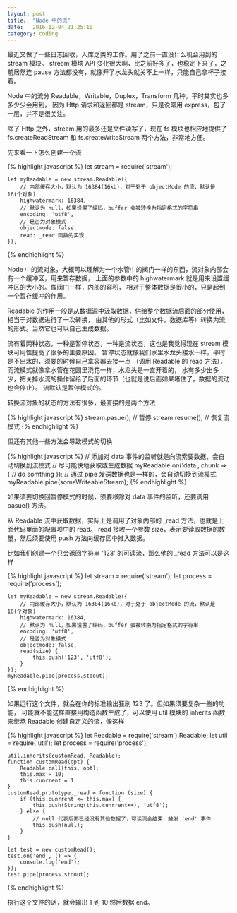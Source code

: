```yaml
---
layout: post
title:  "Node 中的流"
date:   2016-12-04 21:25:10
category: coding
---
```


最近又做了一些日志回收，入库之类的工作。用了之前一直没什么机会用到的 stream 模块。
stream 模块 API 变化很大啊，比之前好多了，也稳定下来了，之前居然连 pause
方法都没有，就像开了水龙头就关不上一样，只能自己拿杯子接着。

Node 中的流分 Readable，Writable，Duplex，Transform 几种。平时其实也多多少少会用到，
因为 Http 请求和返回都是 stream，只是说常用 express，包了一层，并不是很关注。

除了 Http 之外，stream 用的最多还是文件读写了，现在 fs 模块也相应地提供了 fs.createReadStream
和 fs.createWriteStream 两个方法，非常地方便。

先来看一下怎么创建一个流

{% highlight javascript %}
    let stream = require('stream');

    let myReadable = new stream.Readable({
        // 内部缓存大小，默认为 16384(16kb)，对于处于 objectMode 的流，默认是 16(个对象)
        highwatermark: 16384,
        // 默认为 null，如果设置了编码，buffer 会被转换为指定格式的字符串
        encoding: 'utf8',
        // 是否为对象模式
        objectmode: false,
        read: _read 函数的实现
    });
{% endhighlight %}

Node 中的流对象，大概可以理解为一个水管中的阀门一样的东西，流对象内部会有一个缓冲区，用来暂存数据，
上面的参数中的 highwatermark 就是用来设置缓冲区的大小的。像阀门一样，内部的容积，
相对于整体数据是很小的，只是起到一个暂存缓冲的作用。

Readable 的作用一般是从数据源中汲取数据，供给整个数据流后面的部分使用，相当于对数据进行了一次转换，
由其他的形式（比如文件，数据库等）转换为流的形式。当然它也可以自己生成数据。

流有着两种状态，一种是暂停状态，一种是流状态，这也是我觉得现在 stream 模块可用性提高了很多的主要原因。
暂停状态就像我们家里水龙头接水一样，平时是不出水的，须要的时候自己拿容器去接一点
（调用 Readable 的 read 方法），而流模式就像拿水管在花园里浇花一样，水龙头是一直开着的，
水有多少出多少，把关掉水流的操作留给了后面的环节（也就是说后面如果堵住了，数据的流动也会停止）。
流默认是暂停模式的。

转换流对象的状态的方法有很多，最直接的是两个方法

{% highlight javascript %}
    stream.pasue();     // 暂停
    stream.resume();    // 恢复流模式
{% endhighlight %}

但还有其他一些方法会导致模式的切换

{% highlight javascript %}
    // 添加对 data 事件的监听就是向流索要数据，会自动切换到流模式
    // 尽可能快地获取或生成数据
    myReadable.on('data', chunk => {
        // do somthing
    });
    // 通过 pipe 发送数据也是一样的，会自动切换到流模式
    myReadable.pipe(someWriteableStream);
{% endhighlight %}

如果须要切换回暂停模式的时候，须要移除对 data 事件的监听，还要调用 pasue() 方法。

从 Readable 流中获取数据，实际上是调用了对象内部的 \_read 方法，也就是上面代码里面的配置项中的 read。
read 接收一个参数 size，表示要读取数据的数量，然后须要使用 push 方法向缓存区中推入数据。

比如我们创建一个只会返回字符串 '123' 的可读流，那么他的 \_read 方法可以是这样

{% highlight javascript %}
    let stream = require('stream');
    let process = require('process');

    let myReadable = new stream.Readable({
        // 内部缓存大小，默认为 16384(16kb)，对于处于 objectMode 的流，默认是 16(个对象)
        highwatermark: 16384,
        // 默认为 null，如果设置了编码，buffer 会被转换为指定格式的字符串
        encoding: 'utf8',
        // 是否为对象模式
        objectmode: false,
        read(size) {
            this.push('123', 'utf8');
        }
    });
    myReadable.pipe(process.stdout);
{% endhighlight %}

如果运行这个文件，就会在你的标准输出狂刷 123 了。但如果须要复杂一些的功能，
可能就不能这样直接用构造函数生成了，可以使用 util 模块的 inherits 函数来继承 Readable
创建自定义的流，像这样

{% highlight javascript %}
    let Readable = require('stream').Readable;
    let util = require('util');
    let process = require('process');

    util.inherits(customRead, Readable);
    function customRead(opt) {
        Readable.call(this, opt);
        this.max = 10;
        this.cunrrent = 1;
    }
    customRead.prototype._read = function (size) {
        if (this.cunrrent <= this.max) {
            this.push(String(this.cunrrent++), 'utf8');
        } else {
            // null 代表后面已经没有其他数据了，可读流会结束，触发 'end' 事件
            this.push(null);
        }
    }

    let test = new customRead();
    test.on('end', () => {
        console.log('end');
    });
    test.pipe(process.stdout);
{% endhighlight %}

执行这个文件的话，就会输出 1 到 10 然后数据 end。
